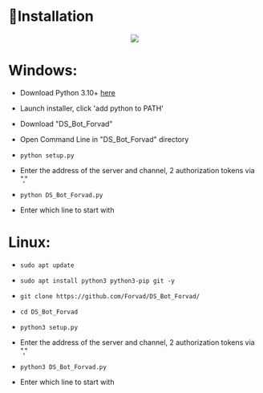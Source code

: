 
🧾Installation
===================================
<p align="center">
  <img src="https://lh3.googleusercontent.com/lNdvGGQwXUEZEgPqEKjdl7hSROc7ye4f72Vzn8fo93UQOkwbwyXDRCKcjGiHcUZKouw">
</p>

# Windows:


 * Download Python 3.10+ [here](https://www.python.org/downloads) 

 * Launch installer, click 'add python to PATH'

 * Download "DS_Bot_Forvad"

 * Open Command Line in "DS_Bot_Forvad" directory

 * `python setup.py`

 * Enter the address of the server and channel, 2 authorization tokens via ","

 * `python DS_Bot_Forvad.py`

 * Enter which line to start with


# Linux:


* `sudo apt update`

* `sudo apt install python3 python3-pip git -y`

* `git clone https://github.com/Forvad/DS_Bot_Forvad/`

* `cd DS_Bot_Forvad`

* `python3 setup.py`

* Enter the address of the server and channel, 2 authorization tokens via ","

* `python3 DS_Bot_Forvad.py`

* Enter which line to start with


